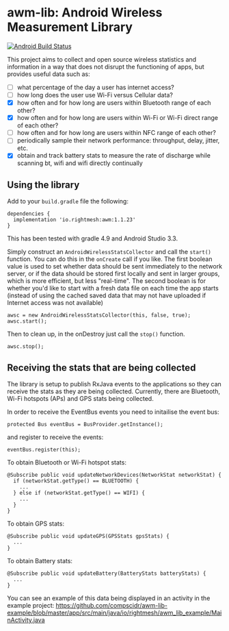 # awm-lib: Android Wireless Measurement Library
[![Android Build Status](https://travis-ci.com/compscidr/awm-lib.svg?branch=master)](https://travis-ci.com/compscidr/awm-lib?branch=master)

This project aims to collect and open source wireless statistics and information
in a way that does not disrupt the functioning of apps, but provides useful data
such as:

- [ ] what percentage of the day a user has internet access?
- [ ] how long does the user use Wi-Fi versus Cellular data?
- [x] how often and for how long are users within Bluetooth range of each other?
- [x] how often and for how long are users within Wi-Fi or Wi-Fi direct range of each other?
- [ ] how often and for how long are users within NFC range of each other?
- [ ] periodically sample their network performance: throughput, delay, jitter, etc.
- [x] obtain and track battery stats to measure the rate of discharge while scanning bt, wifi and wifi directly continually

## Using the library
Add to your `build.gradle` file the following:
```
dependencies {
  implementation 'io.rightmesh:awm:1.1.23'
}
```
This has been tested with gradle 4.9 and Android Studio 3.3.


Simply construct an `AndroidWirelessStatsCollector` and call the `start()`
function. You can do this in the `onCreate` call if you like. The first boolean value
is used to set whether data should be sent immediately to the network server, or
if the data should be stored first locally and sent in larger groups, which is
more efficient, but less "real-time". The second boolean is for whether you'd
like to start with a fresh data file on each time the app starts (instead of
using the cached saved data that may not have uploaded if Internet access was
not available)

```
awsc = new AndroidWirelessStatsCollector(this, false, true);
awsc.start();
```

Then to clean up, in the onDestroy just call the `stop()` function.
```
awsc.stop();
```

## Receiving the stats that are being collected
The library is setup to publish RxJava events to the applications so they can
receive the stats as they are being collected. Currently, there are Bluetooth,
Wi-Fi hotspots (APs) and GPS stats being collected.

In order to receive the EventBus events you need to initailise the event bus:
```
protected Bus eventBus = BusProvider.getInstance();
```

and register to receive the events:
```
eventBus.register(this);
```

To obtain Bluetooth or Wi-Fi hotspot stats:
```
@Subscribe public void updateNetworkDevices(NetworkStat networkStat) {
  if (networkStat.getType() == BLUETOOTH) {
    ...
  } else if (networkStat.getType() == WIFI) {
    ...
  }
}
```

To obtain GPS stats:
```
@Subscribe public void updateGPS(GPSStats gpsStats) {
  ...
}
```

To obtain Battery stats:
```
@Subscribe public void updateBattery(BatteryStats batteryStats) {
  ...
}
```

You can see an example of this data being displayed in an activity in the example project:
https://github.com/compscidr/awm-lib-example/blob/master/app/src/main/java/io/rightmesh/awm_lib_example/MainActivity.java

